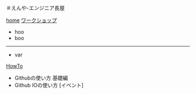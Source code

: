＃えんや-エンジニア長屋

[home]()
[ワークショップ]()
  * hoo   
  * boo   
  - - - -
  * var

[HowTo]()
  * Githubの使い方 基礎編
  * Github IOの使い方
[イベント]
